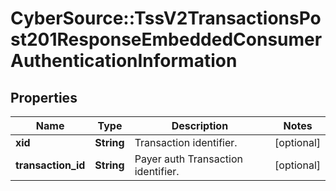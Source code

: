 # CyberSource::TssV2TransactionsPost201ResponseEmbeddedConsumerAuthenticationInformation

## Properties
Name | Type | Description | Notes
------------ | ------------- | ------------- | -------------
**xid** | **String** | Transaction identifier. | [optional] 
**transaction_id** | **String** | Payer auth Transaction identifier. | [optional] 


